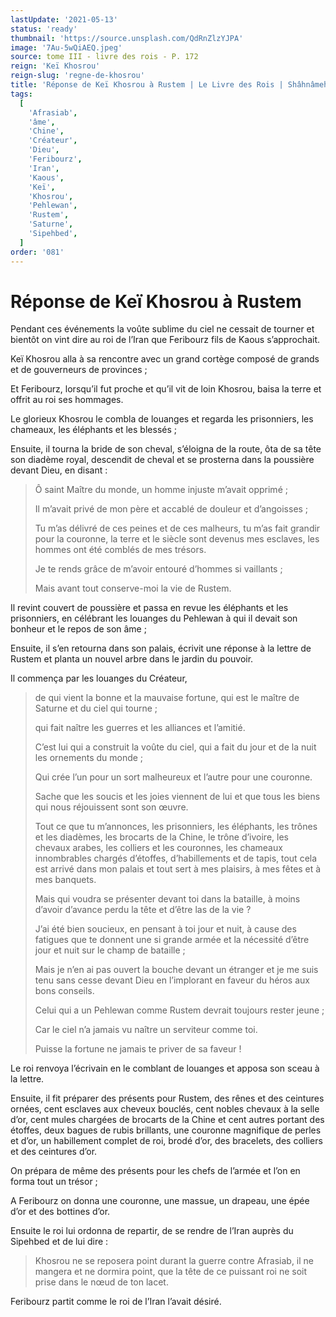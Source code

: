 ```yaml
---
lastUpdate: '2021-05-13'
status: 'ready'
thumbnail: 'https://source.unsplash.com/QdRnZlzYJPA'
image: '7Au-5wQiAEQ.jpeg'
source: tome III - livre des rois - P. 172
reign: 'Keï Khosrou'
reign-slug: 'regne-de-khosrou'
title: 'Réponse de Keï Khosrou à Rustem | Le Livre des Rois | Shâhnâmeh'
tags:
  [
    'Afrasiab',
    'âme',
    'Chine',
    'Créateur',
    'Dieu',
    'Feribourz',
    'Iran',
    'Kaous',
    'Keï',
    'Khosrou',
    'Pehlewan',
    'Rustem',
    'Saturne',
    'Sipehbed',
  ]
order: '081'
---
```


# Réponse de Keï Khosrou à Rustem

Pendant ces événements la voûte sublime du ciel ne cessait de tourner et bientôt on vint dire au roi de l’Iran que Feribourz fils de Kaous s’approchait.

Keï Khosrou alla à sa rencontre avec un grand cortège composé de grands et de gouverneurs de provinces ;

Et Feribourz, lorsqu’il fut proche et qu’il vit de loin Khosrou, baisa la terre et offrit au roi ses hommages.

Le glorieux Khosrou le combla de louanges et regarda les prisonniers, les chameaux, les éléphants et les blessés ;

Ensuite, il tourna la bride de son cheval, s’éloigna de la route, ôta de sa tête son diadème royal, descendit de cheval et se prosterna dans la poussière devant Dieu, en disant :

> Ô saint Maître du monde, un homme injuste m’avait opprimé ;
>
> Il m’avait privé de mon père et accablé de douleur et d’angoisses ;
>
> Tu m’as délivré de ces peines et de ces malheurs, tu m’as fait grandir pour la couronne, la terre et le siècle sont devenus mes esclaves, les hommes ont été comblés de mes trésors.
>
> Je te rends grâce de m’avoir entouré d’hommes si vaillants ;
>
> Mais avant tout conserve-moi la vie de Rustem.

Il revint couvert de poussière et passa en revue les éléphants et les prisonniers, en célébrant les louanges du Pehlewan à qui il devait son bonheur et le repos de son âme ;

Ensuite, il s’en retourna dans son palais, écrivit une réponse à la lettre de Rustem et planta un nouvel arbre dans le jardin du pouvoir.

Il commença par les louanges du Créateur,

> de qui vient la bonne et la mauvaise fortune, qui est le maître de Saturne et du ciel qui tourne ;
>
> qui fait naître les guerres et les alliances et l’amitié.
>
> C’est lui qui a construit la voûte du ciel, qui a fait du jour et de la nuit les ornements du monde ;
>
> Qui crée l’un pour un sort malheureux et l’autre pour une couronne.
>
> Sache que les soucis et les joies viennent de lui et que tous les biens qui nous réjouissent sont son œuvre.
>
> Tout ce que tu m’annonces, les prisonniers, les éléphants, les trônes et les diadèmes, les brocarts de la Chine, le trône d’ivoire, les chevaux arabes, les colliers et les couronnes, les chameaux innombrables chargés d’étoffes, d’habillements et de tapis, tout cela est arrivé dans mon palais et tout sert à mes plaisirs, à mes fêtes et à mes banquets.
>
> Mais qui voudra se présenter devant toi dans la bataille, à moins d’avoir d’avance perdu la tête et d’être las de la vie ?
>
> J’ai été bien soucieux, en pensant à toi jour et nuit, à cause des fatigues que te donnent une si grande armée et la nécessité d’être jour et nuit sur le champ de bataille ;
>
> Mais je n’en ai pas ouvert la bouche devant un étranger et je me suis tenu sans cesse devant Dieu en l’implorant en faveur du héros aux bons conseils.
>
> Celui qui a un Pehlewan comme Rustem devrait toujours rester jeune ;
>
> Car le ciel n’a jamais vu naître un serviteur comme toi.
>
> Puisse la fortune ne jamais te priver de sa faveur !

Le roi renvoya l’écrivain en le comblant de louanges et apposa son sceau à la lettre.

Ensuite, il fit préparer des présents pour Rustem, des rênes et des ceintures ornées, cent esclaves aux cheveux bouclés, cent nobles chevaux à la selle d’or, cent mules chargées de brocarts de la Chine et cent autres portant des étoffes, deux bagues de rubis brillants, une couronne magnifique de perles et d’or, un habillement complet de roi, brodé d’or, des bracelets, des colliers et des ceintures d’or.

On prépara de même des présents pour les chefs de l’armée et l’on en forma tout un trésor ;

A Feribourz on donna une couronne, une massue, un drapeau, une épée d’or et des bottines d’or.

Ensuite le roi lui ordonna de repartir, de se rendre de l’Iran auprès du Sipehbed et de lui dire :

> Khosrou ne se reposera point durant la guerre contre Afrasiab, il ne mangera et ne dormira point, que la tête de ce puissant roi ne soit prise dans le nœud de ton lacet.

Feribourz partit comme le roi de l’Iran l’avait désiré.
